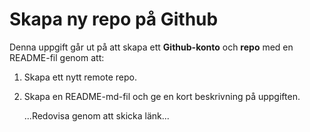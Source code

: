 # Skapa ny repo på Github
Denna uppgift går ut på att skapa ett **Github-konto** och **repo** med en README-fil genom att: 

1. Skapa ett nytt remote repo. 
2. Skapa en README-md-fil och ge en kort beskrivning på uppgiften. 

   ...Redovisa genom att skicka länk...